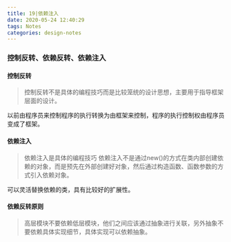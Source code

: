 ```yaml
---
title: 19|依赖注入
date: 2020-05-24 12:40:29
tags: Notes
categories: design-notes 
---
```


### 控制反转、依赖反转、依赖注入
#### 控制反转
> 控制反转不是具体的编程技巧而是比较笼统的设计思想，主要用于指导框架层面的设计。 

以前由程序员来控制程序的执行转换为由框架来控制，程序的执行控制权由程序员变成了框架。

#### 依赖注入
> 依赖注入是具体的编程技巧
依赖注入不是通过new()的方式在类内部创建依赖的对象，而是预先在外部创建好对象，然后通过构造函数、函数参数的方式引入依赖对象。

可以灵活替换依赖的类，具有比较好的扩展性。

#### 依赖反转原则
> 高层模块不要依赖低层模块，他们之间应该通过抽象进行关联，另外抽象不要依赖具体实现细节，具体实现可以依赖抽象。



